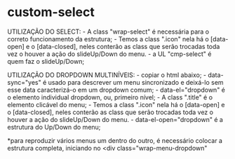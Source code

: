 # custom-select

UTILIZAÇÃO DO SELECT:
		- A class "wrap-select" é necessária para o correto funcionamento da estrutura;
		- Temos a class ".icon" nela há o [data-open] e o [data-closed], neles conterão as class que serão trocadas
	    toda vez o houver a ação do slideUp/Down do menu.
		- a UL "cmp-select" é quem faz o slideUp/Down;
    
    
UTILIZAÇÃO DO DROPDOWN MULTINÍVEIS:
	- copiar o html abaixo;
	- data-sync="yes" é usado para descrever um menu sincronizado e deixá-lo sem esse data caracterizá-o em um dropdown comum;
	- data-el="dropdown" é o elemento individual dropdown, ou, primeiro nível;
	- A class ".title" é o elemento clicável do menu;
	- Temos a class ".icon" nela há o [data-open] e o [data-closed], neles conterão as class que serão trocadas
	toda vez o houver a ação do slideUp/Down do menu.
	- data-el-open="dropdown" é a estrutura do Up/Down do menu;
	
 *para reproduzir vários menus um dentro do outro, é necessário colocar a estrutura completa, iniciando no  <div class="wrap-menu-dropdown"
